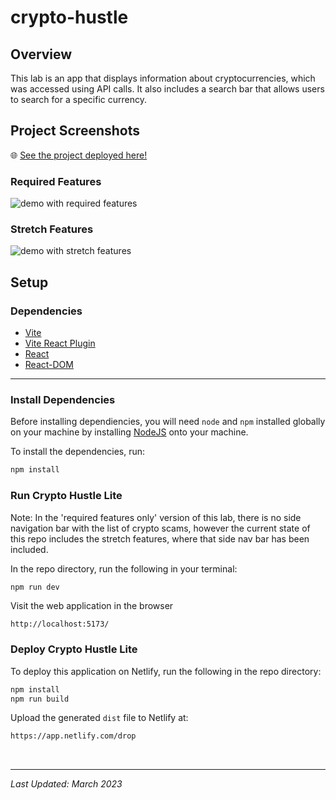# crypto-hustle
## Overview

This lab is an app that displays information about cryptocurrencies, which was accessed using API calls. It also includes a search bar that allows users to search for a specific currency.

## Project Screenshots

🌐 [See the project deployed here!](https://steady-cannoli-5d4e1b.netlify.app/)

### Required Features

![demo with required features](readme_demo_required.png)

### Stretch Features

![demo with stretch features](readme_demo_stretch.png)

## Setup

### Dependencies

* [Vite](https://www.npmjs.com/package/vite)
* [Vite React Plugin](https://www.npmjs.com/package/@vitejs/plugin-react)
* [React](https://www.npmjs.com/package/react)
* [React-DOM](https://www.npmjs.com/package/react-dom)

---

### Install Dependencies

Before installing dependiencies, you will need `node` and `npm` installed globally on your machine by installing [NodeJS](https://nodejs.org/en/download/) onto your machine.

To install the dependencies, run:

```sh
npm install
```

### Run Crypto Hustle Lite

Note: In the 'required features only' version of this lab, there is no side navigation bar with the list of crypto scams, however the current state of this repo includes the stretch features, where that side nav bar has been included.

In the repo directory, run the following in your terminal:

```sh
npm run dev
```

Visit the web application in the browser

```console
http://localhost:5173/
```

### Deploy Crypto Hustle Lite

To deploy this application on Netlify, run the following in the repo directory:

```sh
npm install
npm run build
```

Upload the generated `dist` file to Netlify at:

```html
https://app.netlify.com/drop
```

<br/>

---

*Last Updated: March 2023*
